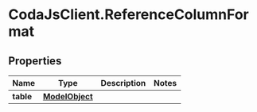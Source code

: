 # CodaJsClient.ReferenceColumnFormat

## Properties
Name | Type | Description | Notes
------------ | ------------- | ------------- | -------------
**table** | [**ModelObject**](ModelObject.md) |  | 

